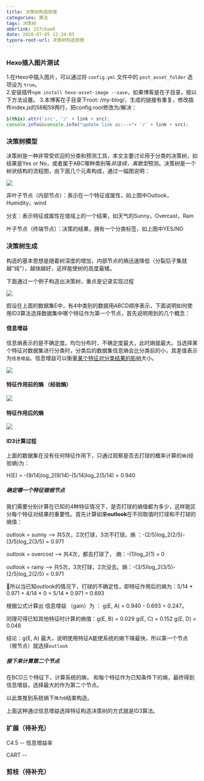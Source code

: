 ```yaml
---
title: 决策树构造原理
categories: 算法
tags: 决策树
abbrlink: 257cbae6
date: 2020-07-05 12:34:03
typora-root-url: 决策树构造原理
---
```


### Hexo插入图片测试

1.在Hexo中插入图片，可以通过将 `config.yml` 文件中的 `post_asset_folder` 选项设为 `true`。  
2.安装插件`npm install hexo-asset-image --save`，如果博客是在子目录，按以下方法设置。
3.本博客在子目录下root: /my-blog/，生成的链接有重复，修改插件index.js的58和59两行，把config.root修改为/解决：  

```js
$(this).attr('src', '/' + link + src);
console.info&&console.info("update link as:-->"+ '/' + link + src);
```
### 决策树模型

决策树是一种非常受欢迎的分类和预测工具，本文主要讨论用于分类的决策树，如结果是Yes or No，或者属于ABC哪种类别等*非连续，离散型*预测。决策树是一个树状结构的流程图，由下面几个元素构成，通过一幅图说明：

![](/tree.png)

非叶子节点（内部节点）：表示在一个特征或属性，如上图中Outlook，Humidity，wind

分支：表示特征或属性在值域上的一个结果，如天气的Sunny，Overcast，Rain

叶子节点（终端节点）：决策的结果，拥有一个分类标签，如上图中YES/NO

### 决策树生成

构造的基本思想是随着树深度的增加，内部节点的熵迅速降低（分裂后子集就越"纯"），越快越好，这样能使树的高度最矮。

下面通过一个例子构造出决策树，重点是记录实现过程

![](/PlayTennis.png)

假设在上面的数据集E中，有4中类别的数据用ABCD顺序表示，下面说明如何使用ID3算法选择数据集中哪个特征作为第一个节点，首先说明用到的几个概念：

#### 信息增益

信息熵表示的是不确定度。均匀分布时，不确定度最大，此时熵就最大。当选择某个特征对数据集进行分类时，分类后的数据集信息熵会比分类前的小，其差值表示为`信息增益`。信息增益可以衡量<u>某个特征对分类结果的影响</u>大小。

![](/img04.png)

#### 特征作用前的熵 （经验熵）

![](/img02.png)

#### 特征作用后的熵

![](/img03.png)

#### ID3计算过程

上面的数据集在没有任何特征作用下，只通过观察是否去打球的概率计算的`熵`(经验熵)为：

H(E)  = -(9/14)log_2(9/14)-(5/14)log_2(5/14) = 0.940

##### 确定哪一个特征做根节点

我们需要分别计算在已知的4种特征情况下，是否打球的熵值都为多少，这样能区分每个特征对结果的重要性。首先计算如果**outlook**在不同取值时打球和不打球的熵值：

outlook = sunny --> 共5次，2次打球，3次不打球。熵 ：-(2/5)log_2(2/5)-(3/5)log_2(3/5) = 0.971 

outlook = overcost --> 共4次，都去打球了， 熵：-(1)log_2(1) = 0

outlook = rainy --> 共5次，3次打球，2次没去。熵：-(3/5)log_2(3/5)-(2/5)log_2(2/5) = 0.971

🏐所以当已知outlook的情况下，打球的不确定性，即特征作用后的熵为：5/14 * 0.971 + 4/14 * 0 + 5/14 * 0.971 = 0.693

根据公式计算出 信息增益 （gain）为 ： g(E, A) = 0.940 - 0.693 = 0.247。

同理可得已知其他特征时计算的熵值：g(E, B) = 0.029	g(E, C) = 0.152	g(E, D) = 0.048

结论：g(E, A) 最大，说明使用特征A能使系统的熵下降最快，所以第一个节点（根节点）就选择`outlook`

##### 接下来计算第二个节点

在BCD三个特征下，计算系统的熵， 和每个特征作为已知条件下的熵，最终得到信息增益，选择最大的作为第二个节点。

以此类推到系统熵下`降为0`结束构造。

上面这种通过信息增益选择特征构造决策树的方式就是ID3算法。

### 扩展（待补充）

C4.5 -- 信息增益率

CART -- 

### 剪枝（待补充）

